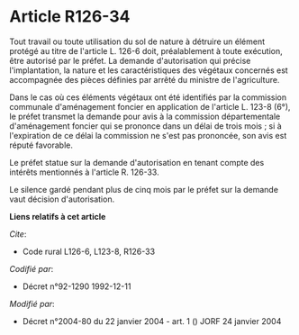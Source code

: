 # Article R126-34

Tout travail ou toute utilisation du sol de nature à détruire un élément protégé au titre de l'article L. 126-6 doit,
préalablement à toute exécution, être autorisé par le préfet. La demande d'autorisation qui précise l'implantation, la nature
et les caractéristiques des végétaux concernés est accompagnée des pièces définies par arrêté du ministre de l'agriculture.

Dans le cas où ces éléments végétaux ont été identifiés par la commission communale d'aménagement foncier en application de
l'article L. 123-8 (6°), le préfet transmet la demande pour avis à la commission départementale d'aménagement foncier qui se
prononce dans un délai de trois mois ; si à l'expiration de ce délai la commission ne s'est pas prononcée, son avis est
réputé favorable.

Le préfet statue sur la demande d'autorisation en tenant compte des intérêts mentionnés à l'article R. 126-33.

Le silence gardé pendant plus de cinq mois par le préfet sur la demande vaut décision d'autorisation.

**Liens relatifs à cet article**

_Cite_:

  - Code rural L126-6, L123-8, R126-33

_Codifié par_:

  - Décret n°92-1290 1992-12-11

_Modifié par_:

  - Décret n°2004-80 du 22 janvier 2004 - art. 1 () JORF 24 janvier 2004
